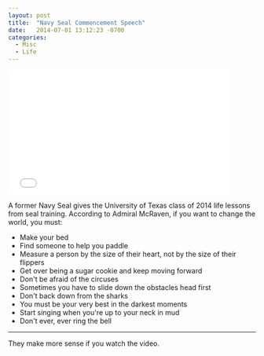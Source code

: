 ```yaml
---
layout: post
title:  "Navy Seal Commencement Speech"
date:   2014-07-01 13:12:23 -0700
categories:
  - Misc
  - Life
---
```


<iframe class="embedly-embed" src="//cdn.embedly.com/widgets/media.html?src=https%3A%2F%2Fwww.youtube.com%2Fembed%2FpxBQLFLei70%3Ffeature%3Doembed&url=https%3A%2F%2Fwww.youtube.com%2Fwatch%3Fv%3DpxBQLFLei70&image=https%3A%2F%2Fi.ytimg.com%2Fvi%2FpxBQLFLei70%2Fhqdefault.jpg&key=d815972c91e546edb5d2d02e509f8b1c&type=text%2Fhtml&schema=youtube" width="450" height="253" scrolling="no" frameborder="0" allowfullscreen></iframe>

A former Navy Seal gives the University of Texas class of 2014 life lessons from seal training. According to Admiral McRaven, if you want to change the world, you must: 

 * Make your bed
 * Find someone to help you paddle
 * Measure a person by the size of their heart, not by the size of their flippers
 * Get over being a sugar cookie and keep moving forward
 * Don't be afraid of the circuses
 * Sometimes you have to slide down the obstacles head first
 * Don't back down from the sharks
 * You must be your very best in the darkest moments
 * Start singing when you're up to your neck in mud
 * Don't ever, ever ring the bell

***

 They make more sense if you watch the video. 
